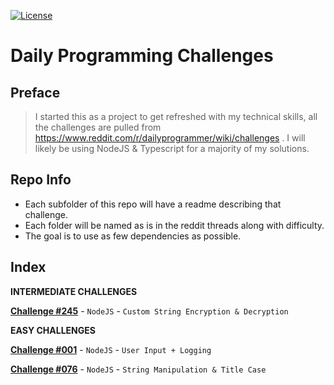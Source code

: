 [![License](https://img.shields.io/badge/license-MIT-green)](https://github.com/JamesPielstickerPortfolio/r-dailyprogrammer-challenges/blob/master/LICENSE.md) 
# Daily Programming Challenges

## Preface
> I started this as a project to get refreshed with my technical skills, all the challenges are pulled from https://www.reddit.com/r/dailyprogrammer/wiki/challenges . I will likely be using NodeJS & Typescript for a majority of my solutions.

## Repo Info
- Each subfolder of this repo will have a readme describing that challenge.
- Each folder will be named as is in the reddit threads along with difficulty.
- The goal is to use as few dependencies as possible.


## Index

**INTERMEDIATE CHALLENGES**

**[Challenge #245](https://github.com/JamesPielstickerPortfolio/r-dailyprogrammer-challenges/tree/main/Challenge-%23245%20%5BIntermediate%5D)** - `NodeJS` - `Custom String Encryption & Decryption`

**EASY CHALLENGES**

**[Challenge #001](https://github.com/JamesPielstickerPortfolio/r-dailyprogrammer-challenges/tree/main/Challenge-%23001%20%5BEasy%5D)** - `NodeJS` - `User Input + Logging`

**[Challenge #076](https://github.com/JamesPielstickerPortfolio/r-dailyprogrammer-challenges/tree/main/Challenge-%23076%20%5BEasy%5D)** - `NodeJS` - `String Manipulation & Title Case`

